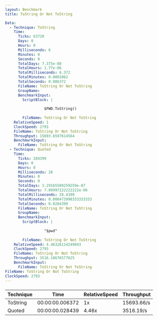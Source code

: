 ```yaml
---
layout: Benchmark
title: ToString Or Not ToString

Data: 
  - Technique: ToString
    Time: 
      Ticks: 63720
      Days: 0
      Hours: 0
      Milliseconds: 6
      Minutes: 0
      Seconds: 0
      TotalDays: 7.375e-08
      TotalHours: 1.77e-06
      TotalMilliseconds: 6.372
      TotalMinutes: 0.0001062
      TotalSeconds: 0.006372
      FileName: ToString Or Not ToString
      GroupName: 
      BenchmarkInput: 
        ScriptBlock: |
          
                  $PWD.ToString()
              
        FileName: ToString Or Not ToString
    RelativeSpeed: 1
    ClockSpeed: 2793
    FileName: ToString Or Not ToString
    Throughput: 15693.6597614564
    BenchmarkInput: 
      FileName: ToString Or Not ToString
  - Technique: Quoted
    Time: 
      Ticks: 284399
      Days: 0
      Hours: 0
      Milliseconds: 28
      Minutes: 0
      Seconds: 0
      TotalDays: 3.29165509259259e-07
      TotalHours: 7.89997222222222e-06
      TotalMilliseconds: 28.4399
      TotalMinutes: 0.000473998333333333
      TotalSeconds: 0.0284399
      FileName: ToString Or Not ToString
      GroupName: 
      BenchmarkInput: 
        ScriptBlock: |
          
                  "$pwd"
              
        FileName: ToString Or Not ToString
    RelativeSpeed: 4.46326114249843
    ClockSpeed: 2793
    FileName: ToString Or Not ToString
    Throughput: 3516.18676577625
    BenchmarkInput: 
      FileName: ToString Or Not ToString
FileName: ToString Or Not ToString
ClockSpeed: 2793
---
```



### 


|Technique|Time           |RelativeSpeed|Throughput|
|---------|---------------|-------------|----------|
|ToString |00:00:00.006372|1x           |15693.66/s|
|Quoted   |00:00:00.028439|4.46x        |3516.19/s |
